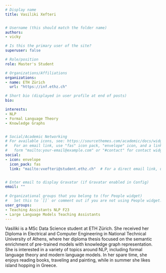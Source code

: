```yaml
---
# Display name
title: Vasiliki Xefteri


# Username (this should match the folder name)
authors:
- vicky

# Is this the primary user of the site?
superuser: false

# Role/position
role: Master's Student

# Organizations/Affiliations
organizations:
- name: ETH Zürich
  url: "https://inf.ethz.ch"

# Short bio (displayed in user profile at end of posts)
bio: 

interests:
- NLP
- Formal Language Theory
- Knowledge Graphs


# Social/Academic Networking
# For available icons, see: https://sourcethemes.com/academic/docs/widgets/#icons
#   For an email link, use "fas" icon pack, "envelope" icon, and a link in the
#   form "mailto:your-email@example.com" or "#contact" for contact widget.
social:
- icon: envelope
  icon_pack: fas
  link: "mailto:vxefteri@student.ethz.ch"  # For a direct email link, use "mailto:test@example.org".


# Enter email to display Gravatar (if Gravatar enabled in Config)
email: ""
  
# Organizational groups that you belong to (for People widget)
#   Set this to `[]` or comment out if you are not using People widget.  
user_groups:
- Teaching Assistants NLP F23
- Large Language Models Teaching Assistants
---
```

Vasiliki is a MSc Data Science student at ETH Zürich. She received her Diploma in Electrical and Computer Engineering in National Technical University of Athens, where her diploma thesis focused on the semantic enrichment of pre-trained models with knowledge graph representation. She is interested in a variety of topics around NLP, including formal language theory and modern language models. In her spare time, she enjoys reading books, traveling and painting, while in summer she likes island hopping in Greece.